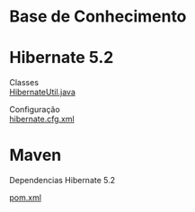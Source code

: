 # Base de Conhecimento

# Hibernate 5.2
Classes
<br><a href="https://raw.githubusercontent.com/lenokp21/BC/master/hibernate/classes/util/HibernateUtil.java">HibernateUtil.java</a>

Configuração
<br><a href="https://raw.githubusercontent.com/lenokp21/BC/master/hibernate/classes/configura%C3%A7%C3%A3o/hibernate.cfg.xml">hibernate.cfg.xml</a>

# Maven

<p>Dependencias Hibernate 5.2</p>
<a href="https://raw.githubusercontent.com/lenokp21/BC/master/hibernate/maven/dependencias/pom.xml">pom.xml</a>